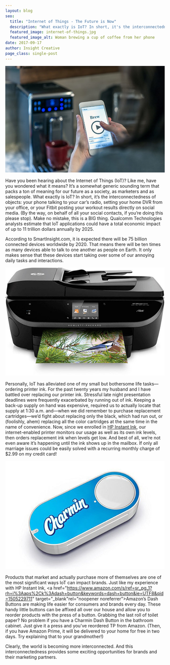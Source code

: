 ```yaml
---
layout: blog
seo:
  title: "Internet of Things - The Future is Now"
  description: "What exactly is IoT? In short, it's the interconnectedness of objects. Analysts estimate that IoT applications could have a total economic impact of up to 11 trillion dollars annually by 2025."
  featured_image: internet-of-things.jpg
  featured_image_alt: Woman brewing a cup of coffee from her phone
date: 2017-09-17
author: Insight Creative
page_class: single-post
---
```


![Woman brewing a cup of coffee from her phone](internet-of-things.jpg)

Have you been hearing about the Internet of Things (IoT)? Like me, have you wondered what it means? It’s a somewhat generic sounding term that packs a ton of meaning for our future as a society, as marketers and as salespeople. What exactly is IoT? In short, it’s the interconnectedness of objects: your phone talking to your car’s radio, setting your home DVR from your office, or your Fitbit posting your workout results directly on social media. (By the way, on behalf of all your social contacts, if you’re doing this please stop). Make no mistake, this is a BIG thing. Qualcomm Technologies analysts estimate that IoT applications could have a total economic impact of up to 11 trillion dollars annually by 2025.

According to SmartInsight.com, it is expected there will be 75 billion connected devices worldwide by 2020. That means there will be ten times as many devices able to talk to one another as people on Earth. It only makes sense that these devices start taking over some of our annoying daily tasks and interactions.

![An HP printer printing a picture of a bird in branches](internet-of-things-hp-printer.jpg)

Personally, IoT has alleviated one of my small but bothersome life tasks—ordering printer ink. For the past twenty years my husband and I have battled over replacing our printer ink. Stressful late night presentation deadlines were frequently exacerbated by running out of ink. Keeping a back-up supply on hand was expensive, required us to actually locate that supply at 1:30 a.m. and—when we did remember to purchase replacement cartridges—we’d fight about replacing only the black, which had run out, or (foolishly, ahem) replacing all the color cartridges at the same time in the name of convenience. Now, since we enrolled in [HP Instant Ink](http://www8.hp.com/us/en/instant-ink/overview.html), our internet-enabled printer monitors our usage as well as its own ink levels, then orders replacement ink when levels get low. And best of all, we’re not even aware it’s happening until the ink shows up in the mailbox. If only all marriage issues could be easily solved with a recurring monthly charge of $2.99 on my credit card!

![Charmin Dash Button](internet-of-things-charmin.jpg)

Products that market and actually purchase more of themselves are one of the most significant ways IoT can impact brands. Just like my experience with HP Instant Ink, <a href="https://www.amazon.com/s/ref=sr_pg_1?rh=i%3Aaps%2Ck%3Adash+button&keywords=dash+button&ie=UTF8&qid=1505229711" target="\_blank"rel="noopener noreferrer">Amazon’s Dash Buttons</a> are making life easier for consumers and brands every day. These handy little buttons can be affixed all over our house and allow you to reorder products with the press of a button. Grabbing the last roll of toilet paper? No problem if you have a Charmin Dash Button in the bathroom cabinet. Just give it a press and you’ve reordered TP from Amazon. (Then, if you have Amazon Prime, it will be delivered to your home for free in two days. Try explaining that to your grandmother!)

Clearly, the world is becoming more interconnected. And this interconnectedness provides some exciting opportunities for brands and their marketing partners.
